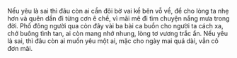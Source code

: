Nếu yêu là sai thì đâu còn ai cần đôi bờ vai kề bên vỗ về, để cho lòng ta nhẹ hơn và quên dần đi từng cơn ê chề, vì mãi mê đi tìm chuyện nắng mưa trong đời. Phố đông người qua còn đây vài ba bài ca buồn cho người ta cách xa, chớ buông tình tan, ai còn mang nhớ nhung, lòng tơ vương trắc ẩn. Nếu yêu là sai, thì đâu còn ai muốn yêu một ai, mặc cho ngày mai quá dài, vẫn cô đơn mãi.